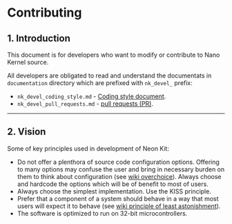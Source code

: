 # Contributing

## 1. Introduction

This document is for developers who want to modify or contribute to Nano Kernel 
source.

All developers are obligated to read and understand the documentats in `documentation` directory 
which are prefixed with `nk_devel_` prefix:
- `nk_devel_coding_style.md` - [Coding style document](documentation/nk_devel_coding_style.md).
- `nk_devel_pull_requests.md` - [pull requests (PR)](documentation/nk_devel_pull_requests.md).

---
## 2. Vision
Some of key principles used in development of Neon Kit:
- Do not offer a plenthora of source code configuration options. Offering to many options may 
  confuse the user and bring in necessary burden on them to think about configuration (see 
  [wiki overchoice](https://en.wikipedia.org/wiki/Overchoice)). Always choose and hardcode the 
  options which will be of benefit to most of users.
- Always choose the simplest implementation. Use the KISS principle.
- Prefer that a component of a system should behave in a way that most users will expect it to 
  behave (see 
  [wiki principle of least astonishment](https://en.wikipedia.org/wiki/Principle_of_least_astonishment)).
- The software is optimized to run on 32-bit microcontrollers.
